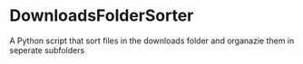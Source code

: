 # DownloadsFolderSorter
A Python script that sort files in the downloads folder and organazie them in seperate subfolders
